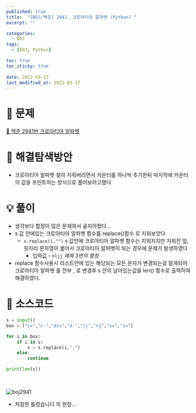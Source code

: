 ```yaml
---
published: true
title:  "[BOJ/백준] 2941. 크로아티아 알파벳 (Python) "
excerpt: ""

categories:
  - BOJ
tags:
  - [BOJ, Python]

toc: true
toc_sticky: true
 
date: 2022-03-17 
last_modified_at: 2022-03-17 
---
```

# 🔎 문제
[🔗 백준 2941번 크로아티아 알파벳](https://www.acmicpc.net/problem/2941) 

# 🤔 해결탐색방안
- 크로아티아 알파벳 찾아 지워버리면서 카운터를 하나씩 추가한뒤 마지막에 카운터의 값을 프린트하는 방식으로 풀어보려고했다

# 💡 풀이

- 생각보다 함정이 많은 문제여서 골치아팠다...
- s 값 안에있는 크로아티아 알파벳 함수를 replace()함수 로 지워보았다
    - `s.replace(i,"")` s 값안에 크로아티아 알파벳 함수는 지워지지만 지워진 앞,뒷자리 문자열이 붙어서 크로아티아 알파벳이 되는 경우에 문제가 발생하였다
      - 입력값 - `nljj`  *예제 3번의 함정* 
- replace 함수사용시 리스트안에 있는 해당되는 모든 문자가 변경되는걸 알게되어 크로아티아 알파벳 를 전부 , 로 변경후 s 안의 남아있는값을 len() 함수로 출력하여 해결하였다.

# 📃 소스코드
```py
s = input()
box = ["c=","c-","dz=","d-","lj","nj","s=","z="]

for i in box:
    if i in s:
        s = s.replace(i,",")
    else:
        continue

print(len(s))
```
<br/>

![boj2941](https://user-images.githubusercontent.com/90514882/158823043-a3632116-aaad-4ad5-91d4-c991374ce9f4.PNG)
- 처참한 틀렸습니다 의 현장...

